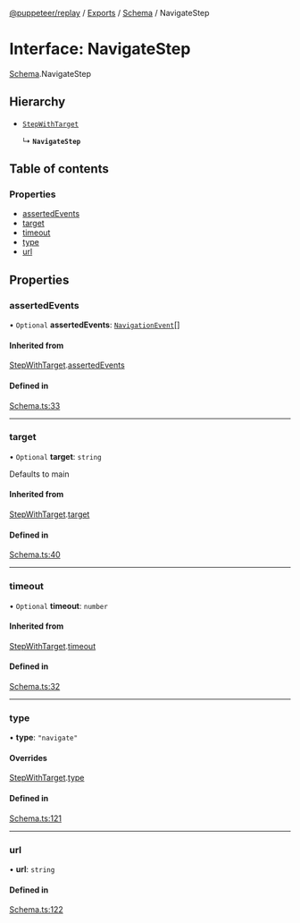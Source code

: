 [@puppeteer/replay](../README.md) / [Exports](../modules.md) / [Schema](../modules/Schema.md) / NavigateStep

# Interface: NavigateStep

[Schema](../modules/Schema.md).NavigateStep

## Hierarchy

- [`StepWithTarget`](Schema.StepWithTarget.md)

  ↳ **`NavigateStep`**

## Table of contents

### Properties

- [assertedEvents](Schema.NavigateStep.md#assertedevents)
- [target](Schema.NavigateStep.md#target)
- [timeout](Schema.NavigateStep.md#timeout)
- [type](Schema.NavigateStep.md#type)
- [url](Schema.NavigateStep.md#url)

## Properties

### assertedEvents

• `Optional` **assertedEvents**: [`NavigationEvent`](Schema.NavigationEvent.md)[]

#### Inherited from

[StepWithTarget](Schema.StepWithTarget.md).[assertedEvents](Schema.StepWithTarget.md#assertedevents)

#### Defined in

[Schema.ts:33](https://github.com/puppeteer/replay/blob/5cee7ef/src/Schema.ts#L33)

___

### target

• `Optional` **target**: `string`

Defaults to main

#### Inherited from

[StepWithTarget](Schema.StepWithTarget.md).[target](Schema.StepWithTarget.md#target)

#### Defined in

[Schema.ts:40](https://github.com/puppeteer/replay/blob/5cee7ef/src/Schema.ts#L40)

___

### timeout

• `Optional` **timeout**: `number`

#### Inherited from

[StepWithTarget](Schema.StepWithTarget.md).[timeout](Schema.StepWithTarget.md#timeout)

#### Defined in

[Schema.ts:32](https://github.com/puppeteer/replay/blob/5cee7ef/src/Schema.ts#L32)

___

### type

• **type**: ``"navigate"``

#### Overrides

[StepWithTarget](Schema.StepWithTarget.md).[type](Schema.StepWithTarget.md#type)

#### Defined in

[Schema.ts:121](https://github.com/puppeteer/replay/blob/5cee7ef/src/Schema.ts#L121)

___

### url

• **url**: `string`

#### Defined in

[Schema.ts:122](https://github.com/puppeteer/replay/blob/5cee7ef/src/Schema.ts#L122)
